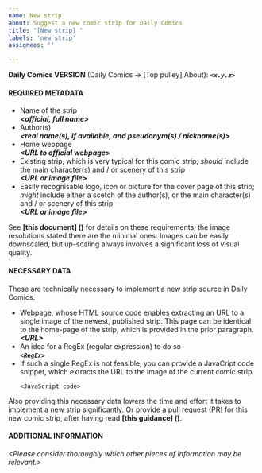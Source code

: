 ```yaml
---
name: New strip
about: Suggest a new comic strip for Daily Comics
title: "[New strip] "
labels: 'new strip'
assignees: ''

---
```


**Daily Comics VERSION** (Daily Comics → [Top pulley] About): ***`<x.y.z>`***
<br />

#### REQUIRED METADATA
- Name of the strip<br />
  ***\<official, full name\>***
- Author(s)<br />
  ***\<real name(s), if available, and pseudonym(s) / nickname(s)\>***
- Home webpage<br />
  ***\<URL to official webpage\>***
- Existing strip, which is very typical for this comic strip; *should* include the main character(s) and / or scenery of this strip<br />
  ***\<URL or image file\>***
- Easily recognisable logo, icon or picture for the cover page of this
  strip; *might* include either a scetch of the author(s), or the main character(s) and / or scenery of this strip<br />
  ***\<URL or image file\>***

See **[this document] ()** for details on these requirements, the image resolutions stated there are the minimal ones: Images can be easily downscaled, but up-scaling always involves a significant loss of visual quality.

#### NECESSARY DATA
These are technically necessary to implement a new strip source in Daily Comics.
- Webpage, whose HTML source code enables extracting an URL to a single image of the newest, published strip.  This page can be identical to the home-page of the strip, which is provided in the prior paragraph.<br />
  ***\<URL\>***
- An idea for a RegEx (regular expression) to do so<br />
  ***`<RegEx>`***
- If such a single RegEx is not feasible, you can provide a JavaCript code snippet, which extracts the URL to the image of the current comic strip.
  ```
  <JavaScript code>
  ```

Also providing this necessary data lowers the time and effort it takes to implement a new strip significantly.  Or provide a pull request (PR) for this new comic strip, after having read **[this guidance] ()**.

#### ADDITIONAL INFORMATION

*\<Please consider thoroughly which other pieces of information may be relevant.\>*

